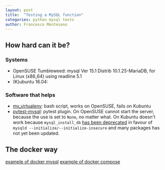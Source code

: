```yaml
---
layout: post
title:  "Testing a MySQL function"
categories: python mysql tests
author: Francesco Montesano
---
```


## How hard can it be?

### Systems 

* OpenSUSE Tumbleweed: mysql  Ver 15.1 Distrib 10.1.25-MariaDB, for Linux (x86_64) using readline 5.1
* (K)ubuntu 16.04:

### Software that helps

* [my_virtualenv](https://github.com/evgeni/my_virtualenv): bash script, works
  on OpenSUSE, fails on Kubuntu
* [pytest-mysql](https://github.com/ClearcodeHQ/pytest-mysql): pytest plugin. On
  OpenSUSE cannot start the server, because the use is set to ``None``, no
  matter what. On Kubuntu doesn't work because ``mysql_install_db`` [has been
  deprecated](https://dev.mysql.com/doc/refman/5.7/en/mysql-install-db.html) in
  favour of ``mysqld --initialize/--initialize-insecure`` and many packages has
  not yet been updated.

## The docker way

[example of docker mysql](https://severalnines.com/blog/mysql-docker-containers-understanding-basics)
[example of docker compose](https://github.com/bossbossk20/docker-compose-mysql/blob/master/docker-compose.yml)

